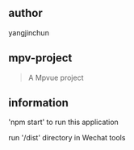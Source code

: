 ## author

yangjinchun

## mpv-project

> A Mpvue project

## information

'npm start' to run this application

run '/dist' directory in Wechat tools
